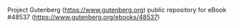 Project Gutenberg (https://www.gutenberg.org) public repository for eBook #48537 (https://www.gutenberg.org/ebooks/48537)

